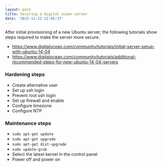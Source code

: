 ```yaml
---
layout: post
title: Securing a digital ocean server
date: '2015-11-22 22:46:37'
---
```


After initial provisioning of a new Ubuntu server, the following tutorials show steps required to make the server more secure.

* https://www.digitalocean.com/community/tutorials/initial-server-setup-with-ubuntu-14-04
* https://www.digitalocean.com/community/tutorials/additional-recommended-steps-for-new-ubuntu-14-04-servers

### Hardening steps

* Create alternative user
* Set up ssh login
* Prevent root ssh login
* Set up firewall and enable
* Configure timezone
* Configure NTP

### Maintenance steps

* `sudo apt-get update`
* `sudo apt-get upgrade`
* `sudo apt-get dist-upgrade`
* `sudo update-grub`
* Select the latest kernel in the control panel
* Power off and power on
